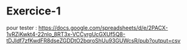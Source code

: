 # Exercice-1
pour tester : https://docs.google.com/spreadsheets/d/e/2PACX-1vRZjKwkt4-22nlo_8RT3x-VCCyrgUcGXUf5Q8-tDJIdf7zfKwdFR8dseZGDDtO2bqroShUu93GUWcsR/pub?output=csv
